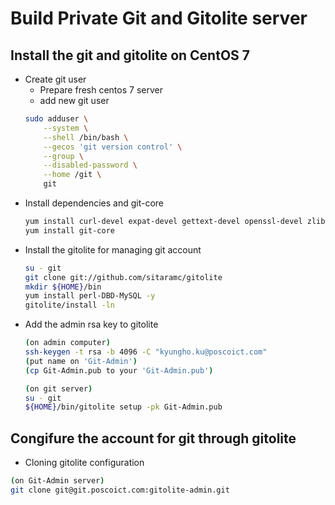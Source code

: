 Build Private Git and Gitolite server
========================


## Install the git and gitolite on CentOS 7
+ Create git user
  + Prepare fresh centos 7 server
  + add new git user
  ```bash
  sudo adduser \
      --system \
      --shell /bin/bash \
      --gecos 'git version control' \
      --group \
      --disabled-password \
      --home /git \
      git
  ```
+ Install dependencies and git-core
    ```bash
    yum install curl-devel expat-devel gettext-devel openssl-devel zlib-devel
    yum install git-core
    ```
+ Install the gitolite for managing git account
    ```bash
    su - git
    git clone git://github.com/sitaramc/gitolite
    mkdir ${HOME}/bin
    yum install perl-DBD-MySQL -y
    gitolite/install -ln
    ```
+ Add the admin rsa key to gitolite
    ```bash
    (on admin computer)
    ssh-keygen -t rsa -b 4096 -C "kyungho.ku@poscoict.com"
    (put name on 'Git-Admin')
    (cp Git-Admin.pub to your 'Git-Admin.pub')

    (on git server)
    su - git
    ${HOME}/bin/gitolite setup -pk Git-Admin.pub
    ```


## Congifure the account for git through gitolite
+  Cloning gitolite configuration
```bash
(on Git-Admin server)
git clone git@git.poscoict.com:gitolite-admin.git
```
